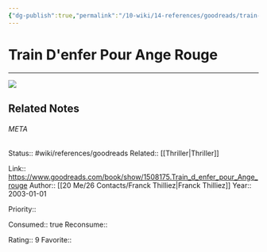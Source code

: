 ```yaml
---
{"dg-publish":true,"permalink":"/10-wiki/14-references/goodreads/train-d-enfer-pour-ange-rouge-2266164821/","title":"Train d'enfer pour Ange rouge"}
---
```


# Train D'enfer Pour Ange Rouge
---
![](https://i.gr-assets.com/images/S/compressed.photo.goodreads.com/books/1184441944l/1508175._SY475_.jpg)

## Related Notes




###### META
Status:: #wiki/references/goodreads
Related:: [[Thriller\|Thriller]]

Link:: https://www.goodreads.com/book/show/1508175.Train_d_enfer_pour_Ange_rouge
Author:: [[20 Me/26 Contacts/Franck Thilliez\|Franck Thilliez]]
Year:: 2003-01-01

Priority:: 

Consumed:: true
Reconsume:: 

Rating:: 9
Favorite:: 

